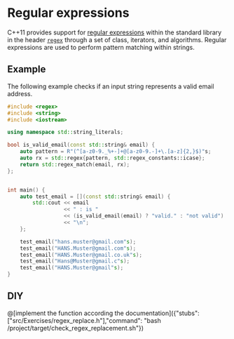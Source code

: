 # Regular expressions
C++11 provides support for [regular expressions](https://en.wikipedia.org/wiki/Regular_expression) within the standard library in the header [`regex`](http://en.cppreference.com/w/cpp/regex) through a set of class, iterators, and algorithms. Regular expressions are used to perform pattern matching within strings.

## Example
The following example checks if an input string represents a valid email address.

```C++ runnable
#include <regex>
#include <string>
#include <iostream>

using namespace std::string_literals;

bool is_valid_email(const std::string& email) {
    auto pattern = R"(^[a-z0-9._%+-]+@[a-z0-9.-]+\.[a-z]{2,}$)"s;
    auto rx = std::regex{pattern, std::regex_constants::icase};
    return std::regex_match(email, rx);
};


int main() {
    auto test_email = [](const std::string& email) {
        std::cout << email
                  << " : is "
                  << (is_valid_email(email) ? "valid." : "not valid")
                  << "\n";
    };

    test_email("hans.muster@gmail.com"s);
    test_email("HANS.Muster@gmail.com"s);
    test_email("HANS.Muster@gmail.co.uk"s);
    test_email("Hans@Muster@gmail.c"s);
    test_email("HANS.Muster@gmail"s);
}
```

## DIY

@[implement the function according the documentation]({"stubs": ["src/Exercises/regex_replace.h"],"command": "bash /project/target/check_regex_replacement.sh"})
